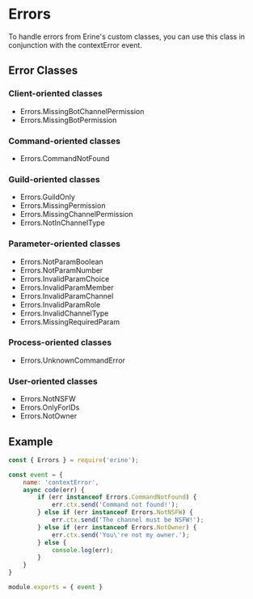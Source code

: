 # Errors
To handle errors from Erine's custom classes, you can use this class in conjunction with the contextError event.

## Error Classes
### Client-oriented classes
- Errors.MissingBotChannelPermission
- Errors.MissingBotPermission

### Command-oriented classes
- Errors.CommandNotFound

### Guild-oriented classes
- Errors.GuildOnly
- Errors.MissingPermission
- Errors.MissingChannelPermission
- Errors.NotInChannelType

### Parameter-oriented classes
- Errors.NotParamBoolean
- Errors.NotParamNumber
- Errors.InvalidParamChoice
- Errors.InvalidParamMember
- Errors.InvalidParamChannel
- Errors.InvalidParamRole
- Errors.InvalidChannelType
- Errors.MissingRequiredParam

### Process-oriented classes
- Errors.UnknownCommandError

### User-oriented classes
- Errors.NotNSFW
- Errors.OnlyForIDs
- Errors.NotOwner

## Example
```javascript
const { Errors } = require('erine');

const event = {
    name: 'contextError',
    async code(err) {
        if (err instanceof Errors.CommandNotFound) {
            err.ctx.send('Command not found!');
        } else if (err instanceof Errors.NotNSFW) {
            err.ctx.send('The channel must be NSFW!');
        } else if (err instanceof Errors.NotOwner) {
            err.ctx.send('You\'re not my owner.');
        } else {
            console.log(err);
        }
    }
}

module.exports = { event }
```